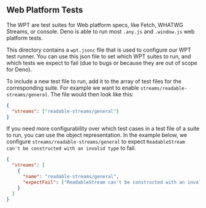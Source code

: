 ## Web Platform Tests

The WPT are test suites for Web platform specs, like Fetch, WHATWG Streams, or
console. Deno is able to run most `.any.js` and `.window.js` web platform tests.

This directory contains a `wpt.jsonc` file that is used to configure our WPT
test runner. You can use this json file to set which WPT suites to run, and
which tests we expect to fail (due to bugs or because they are out of scope for
Deno).

To include a new test file to run, add it to the array of test files for the
corresponding suite. For example we want to enable
`streams/readable-streams/general`. The file would then look like this:

```json
{
  "streams": ["readable-streams/general"]
}
```

If you need more configurability over which test cases in a test file of a suite
to run, you can use the object representation. In the example below, we
configure `streams/readable-streams/general` to expect
`ReadableStream can't be constructed with an invalid type` to fail.

```json
{
  "streams": [
    {
      "name": "readable-streams/general",
      "expectFail": ["ReadableStream can't be constructed with an invalid type"]
    }
  ]
}
```
